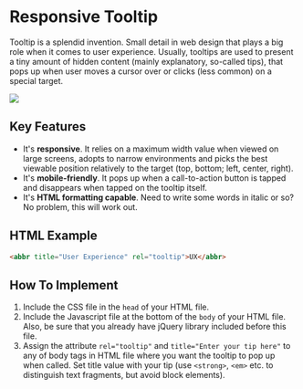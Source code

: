 # Responsive Tooltip

Tooltip is a splendid invention. Small detail in web design that plays a big role when it comes to user experience. Usually, tooltips are used to present a tiny amount of hidden content (mainly explanatory, so-called tips), that pops up when user moves a cursor over or clicks (less common) on a special target.

![](http://osvaldas.info/incoming/images/blog/css_jquery_tooltip.jpg)


## Key Features

- It's **responsive**. It relies on a maximum width value when viewed on large screens, adopts to narrow environments and picks the best viewable position relatively to the target (top, bottom; left, center, right).
- It's **mobile-friendly**. It pops up when a call-to-action button is tapped and disappears when tapped on the tooltip itself.
- It's **HTML formatting capable**. Need to write some words in italic or so? No problem, this will work out.


## HTML Example

```html
<abbr title="User Experience" rel="tooltip">UX</abbr>
```

## How To Implement

1. Include the CSS file in the `head` of your HTML file.
2. Include the Javascript file at the bottom of the `body` of your HTML file. Also, be sure that you already have jQuery library included before this file.
3. Assign the attribute `rel="tooltip"` and `title="Enter your tip here"` to any of body tags in HTML file where you want the tooltip to pop up when called. Set title value with your tip (use `<strong>`, `<em>` etc. to distinguish text fragments, but avoid block elements).